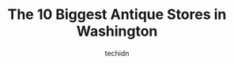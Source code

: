 ---
layout: ampstory
image: https://i0.wp.com/paketmu.com/wp-content/uploads/2023/06/inta-vintage-0-in-washington-1686366725.jpeg?resize=640,853
author: techidn
featured: false
description: Explore the diverse Antique Store scene in Washington, home to an incredible selection of 10 establishments catering to every taste. Whether youre in search of iconic favorites or undiscove
title: The 10 Biggest Antique Stores in Washington
cover:
   title: The 10 Biggest Antique Stores in Washington
   subtitle: RICKPATE
   background: https://paketmu.com/wp-content/uploads/2023/06/inta-vintage-0-in-washington-1686366725.jpeg

pages: 
 - layout: thirds
   top: <h1>#1 Fremont Vintage Mall</h1>
   bottom: "<p>Love love love this antique vintage mall! Places like that are like museums where you can touch everything. Well, almost everything. They have lots of fun jewelry (like c</p>"
   background: https://paketmu.com/wp-content/uploads/2023/06/inta-vintage-1-in-washington-1686366727.jpeg
   backgroundblur: true
 - layout: thirds
   top: <h1>#2 Seattle Antiques Market</h1>
   bottom: "<p>Love this place! Its filled with tourists but it doesnt feel like youre in a touristy shop. The prices are decent for an antique store in the middle of the city.</p>"
   background: https://paketmu.com/wp-content/uploads/2023/06/inta-vintage-2-in-washington-1686366727.jpeg
   cta:
      link: https://paketmu.com/the-10-biggest-antique-stores-in-washington/
      text: The 10 Biggest Antique Stores in Washington
 - layout: thirds
   top: <h1>#3 Apple Annie Antique Gallery</h1>
   bottom: "<p>Make sure you allow a lot of time if you really want to see everything they have! Seems like there is something for everyone here. Lots of stuff, very large building!  St</p>"
   background: https://paketmu.com/wp-content/uploads/2023/06/inta-vintage-3-in-washington-1686366730.jpeg
   cta:
      link: https://paketmu.com/the-10-biggest-antique-stores-in-washington/
      text: The 10 Biggest Antique Stores in Washington
 - layout: thirds
   top: <h1>#4 South Tacoma Antique Mall</h1>
   bottom: "<p>8219 S Tacoma Way, Lakewood, WA 98499, United States</p>"
   background: https://images.unsplash.com/photo-1597773150796-e5c14ebecbf5?ixlib=rb-4.0.3&ixid=MnwxMjA3fDB8MHxwaG90by1wYWdlfHx8fGVufDB8fHx8&auto=format&fit=crop&w=640&h=853&q=80
   cta:
      link: https://paketmu.com/the-10-biggest-antique-stores-in-washington/
      text: The 10 Biggest Antique Stores in Washington
 - layout: thirds
   top: <h1>#5 3rd Street Antiques</h1>
   bottom: "<p>201 3rd St SE, Puyallup, WA 98372, United States</p>"
   background: https://images.unsplash.com/photo-1553949345-eb786bb3f7ba?ixlib=rb-4.0.3&ixid=MnwxMjA3fDB8MHxwaG90by1wYWdlfHx8fGVufDB8fHx8&auto=format&fit=crop&w=640&h=853&q=80
   cta:
      link: https://paketmu.com/the-10-biggest-antique-stores-in-washington/
      text: The 10 Biggest Antique Stores in Washington
 - layout: thirds
   top: <h1>#6 Pacific Antiques Mall</h1>
   bottom: "<p>10228 Pacific Ave S, Tacoma, WA 98444, United States</p>"
   background: https://plus.unsplash.com/premium_photo-1664640458616-3c74f8cb4589?ixlib=rb-4.0.3&ixid=MnwxMjA3fDB8MHxwaG90by1wYWdlfHx8fGVufDB8fHx8&auto=format&fit=crop&w=640&h=853&q=80
   cta:
      link: https://paketmu.com/the-10-biggest-antique-stores-in-washington/
      text: The 10 Biggest Antique Stores in Washington
 - layout: thirds
   top: <h1>#7 Star Center Antique Mall</h1>
   bottom: "<p>829 2nd St, Snohomish, WA 98290, United States</p>"
   background: https://images.unsplash.com/photo-1522441815192-d9f04eb0615c?ixlib=rb-4.0.3&ixid=MnwxMjA3fDB8MHxwaG90by1wYWdlfHx8fGVufDB8fHx8&auto=format&fit=crop&w=640&h=853&q=80
   cta:
      link: https://paketmu.com/the-10-biggest-antique-stores-in-washington/
      text: The 10 Biggest Antique Stores in Washington
 - layout: thirds
   middle: Continue reading...
   background: https://images.unsplash.com/photo-1604871000636-074fa5117945?ixlib=rb-4.0.3&ixid=MnwxMjA3fDB8MHxwaG90by1wYWdlfHx8fGVufDB8fHx8&auto=format&fit=crop&w=640&h=853&q=80
   cta:
      link: https://paketmu.com/the-10-biggest-antique-stores-in-washington/
      text: The 10 Biggest Antique Stores in Washington
      
---
